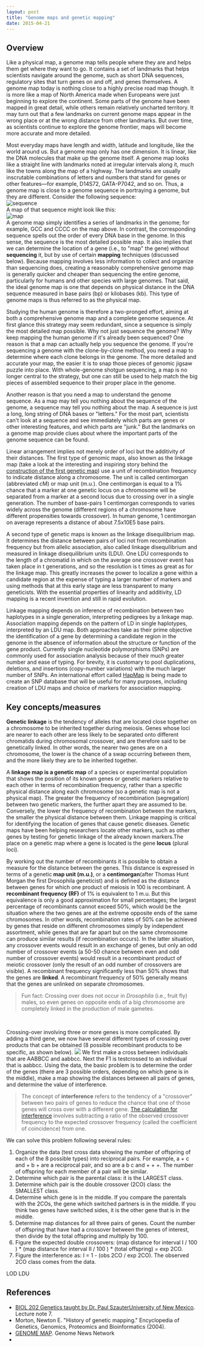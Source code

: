 ```yaml
---
layout: post
title: "Genome maps and genetic mapping"
date: 2015-04-21
---
```

<h2>Overview</h2>
Like a physical map, a genome map tells people where they are and helps them get where they want to go. It contains a set of landmarks that helps scientists navigate around the genome, such as short DNA sequences, regulatory sites that turn genes on and off, and genes themselves. A genome map today is nothing close to a highly precise road map though. It is more like a map of North America made when Europeans were just beginning to explore the continent. Some parts of the genome have been mapped in great detail, while others remain relatively uncharted territory. It may turn out that a few landmarks on current genome maps appear in the wrong place or at the wrong distance from other landmarks. But over time, as scientists continue to explore the genome frontier, maps will become more accurate and more detailed.

Most everyday maps have length and width, latitude and longitude, like the world around us. But a genome map only has one dimension. It is linear, like the DNA molecules that make up the genome itself. A genome map looks like a straight line with landmarks noted at irregular intervals along it, much like the towns along the map of a highway. The landmarks are usually inscrutable combinations of letters and numbers that stand for genes or other features—for example, D14S72, GATA-P7042, and so on. Thus, a genome map is close to a genome sequence in portraying a genome, but they are different. Consider the following sequence:
<br/><img alt="sequence" src="https://cloud.githubusercontent.com/assets/5496192/7442123/975c74ee-f0d1-11e4-9da1-b0ee862a3e29.gif" /><br/>
A map of that sequence might look like this:
<br/><img alt="map" src="https://cloud.githubusercontent.com/assets/5496192/7442122/9531b8f0-f0d1-11e4-97b4-8f8b1ef08765.gif" /><br/>
A genome map simply identifies a series of landmarks in the genome; for example, GCC and CCCC on the map above. In contrast, the corresponding sequence spells out the order of every DNA base in the genome. In this sense, the sequence is the most detailed possible map. It also implies that we can determine the location of a gene (i.e., to "map" the gene) without <b>sequencing</b> it, but by use of certain <b>mapping</b> techniques (discussed below). Because mapping involves less information to collect and organize than sequencing does, creating a reasonably comprehensive genome map is generally quicker and cheaper than sequencing the entire genome, particularly for humans and other species with large genomes. That said, the ideal genome map is one that depends on physical distance in the DNA sequence measured in base pairs (bp) or kilobases (kb). This type of genome maps is thus referred to as the physical map. 

Studying the human genome is therefore a two-pronged effort, aiming at both a comprehensive genome map and a complete genome sequence. At first glance this strategy may seem redundant, since a sequence is simply the most detailed map possible. Why not just sequence the genome? Why keep mapping the human genome if it's already been sequenced? One reason is that a map can actually help you sequence the genome. If you're sequencing a genome with the clone-by-clone method, you need a map to determine where each clone belongs in the genome. The more detailed and accurate your map, the easier it is to snap those pieces of genomic jigsaw puzzle into place. With whole-genome shotgun sequencing, a map is no longer central to the strategy, but one can still be used to help match the big pieces of assembled sequence to their proper place in the genome. 

Another reason is that you need a map to understand the genome sequence. As a map may tell you nothing about the sequence of the genome, a sequence may tell you nothing about the map. A sequence is just a long, long string of DNA bases or "letters." For the most part, scientists can't look at a sequence and see immediately which parts are genes or other interesting features, and which parts are "junk." But the landmarks on a genome map provide clues about where the important parts of the genome sequence can be found.

Linear arrangement implies not merely order of loci but the additivity of their distances. The first type of genomic maps, also known as the linkage map (take a look at the interesting and inspiring story behind the <a href="http://www.discoveryandinnovation.com/BIOL202/notes/lecture7.html">construction of the first genetic map</a>) use a unit of recombination frequency to indicate distance along a chromosome. The unit is called centimorgan (abbreviated cM) or map unit (m.u.). One centimorgan is equal to a 1% chance that a marker at one genetic locus on a chromosome will be separated from a marker at a second locus due to crossing over in a single generation. The number of base-pairs 1 centimorgan corresponds to varies widely across the genome (different regions of a chromosome have different propensities towards crossover). In human genome, 1 centimorgan on average represents a distance of about 7.5x10E5 base pairs.

A second type of genetic maps is known as the linkage disequilibrium map. It determines the distance between pairs of loci not from recombination frequency but from allelic association, also called linkage disequilibrium and measured in linkage disequilibrium units (LDU). One LDU corresponds to the length of a chromatid in which on the average one crossover event has taken place in t generations, and so the resolution is t times as great as for the linkage map. This greatly increases the power to localize a gene within a candidate region at the expense of typing a larger number of markers and using methods that at this early stage are less transparent to many geneticists. With the essential properties of linearity and additivity, LD mapping is a recent invention and still in rapid evolution.

Linkage mapping depends on inference of recombination between two haplotypes in a single generation, interpreting pedigrees by a linkage map. Association mapping depends on the pattern of LD in single haplotypes, interpreted by an LDU map. Both approaches take as their prime objective the identification of a gene by determining a candidate region in the genome in the absence of information about the structure or function of the gene product. Currently single nucleotide polymorphisms (SNPs) are commonly used for association analysis because of their much greater number and ease of typing. For brevity, it is customary to pool duplications, deletions, and insertions (copy-number variations) with the much larger number of SNPs. An international effort called <a href="http://hapmap.ncbi.nlm.nih.gov/">HapMap</a> is being made to create an SNP database that will be useful for many purposes, including creation of LDU maps and choice of markers for association mapping.
 
<h2>Key concepts/measures</h2>
<b>Genetic linkage</b> is the tendency of alleles that are located close together on a chromosome to be inherited together during meiosis. Genes whose loci are nearer to each other are less likely to be separated onto different chromatids during chromosomal crossover, and are therefore said to be genetically linked. In other words, the nearer two genes are on a chromosome, the lower is the chance of a swap occurring between them, and the more likely they are to be inherited together.
<br/>

A <b>linkage map is a genetic map</b> of a species or experimental population that shows the position of its known genes or genetic markers relative to each other in terms of recombination frequency, rather than a specific physical distance along each chromosome (so a genetic map is not a physical map). The greater the frequency of recombination (segregation) between two genetic markers, the further apart they are assumed to be. Conversely, the lower the frequency of recombination between the markers, the smaller the physical distance between them. Linkage mapping is critical for identifying the location of genes that cause genetic diseases. Genetic maps have been helping researchers locate other markers, such as other genes by testing for genetic linkage of the already known markers.The place on a genetic map where a gene is located is the gene <b>locus</b> (plural loci).

By working out the number of recombinants it is possible to obtain a measure for the distance between the genes. This distance is expressed in terms of a genetic<b> map unit (m.u.)</b>, or a <b>centimorgan</b>(after Thomas Hunt Morgan the first Drosophila geneticist) and is defined as the distance between genes for which one product of meiosis in 100 is recombinant. A <b>recombinant frequency (RF)</b> of 1% is equivalent to 1 m.u. But this equivalence is only a good approximation for small percentages; the largest percentage of recombinants cannot exceed 50%, which would be the situation where the two genes are at the extreme opposite ends of the same chromosomes. In other words, recombination rates of 50% can be achieved by genes that reside on different chromosomes simply by independent assortment, while genes that are far apart but on the same chromosome can produce similar results (if recombination occurs). In the latter situation, any crossover events would result in an exchange of genes, but only an odd number of crossover events (a 50-50 chance between even and odd number of crossover events) would result in a recombinant product of meiotic crossover (only the result of an odd number of crossovers are visible). A recombinant frequency significantly less than 50% shows that the genes are <b>linked</b>. A recombinant frequency of 50% generally means that the genes are unlinked on separate chromosomes.
<blockquote>Fun fact: Crossing over does not occur in <i>Drosophila</i> (i.e., fruit fly) males, so even genes on opposite ends of a big chromosome are completely linked in the production of male gametes.</blockquote>
<br/>

Crossing-over involving three or more genes is more complicated. By adding a third gene, we now have several different types of crossing over products that can be obtained (8 possible recombinant products to be specific, as shown below). 
<img src="https://cloud.githubusercontent.com/assets/5496192/7965345/e3055780-09ea-11e5-844a-8db5e4999b46.gif" />
We first make a cross between individuals that are AABBCC and aabbcc. Next the F1 is testcrossed to an individual that is aabbcc. Using the data, the basic problem is to determine the order of the genes (there are 3 possible orders, depending on which gene is in the middle), make a map showing the distances between all pairs of genes, and determine the value of interference.
<blockquote>The concept of <b>interference</b> refers to the tendency of a "crossover" between two pairs of genes to reduce the chance that one of those genes will cross over with a different gene. <a href=
"http://classroom.synonym.com/calculate-interference-2760.html">The calculation for interference</a> involves subtracting a ratio of the observed crossover frequency to the expected crossover frequency (called the coefficient of coincidence) from one. </blockquote>
We can solve this problem following several rules:
<ol>
<li>Organize the data (test cross data showing the number of offspring of each of the 8 possible types) into reciprocal pairs. For example, a + c and + b + are a reciprocal pair, and so are a b c and + + +. The number of offspring for each member of a pair will be similar.</li>
<li>Determine which pair is the parental class: it is the LARGEST class.</li>
<li>Determine which pair is the double crossover (2CO) class: the SMALLEST class.</li>
<li>Determine which gene is in the middle. If you compare the parentals with the 2COs, the gene which switched partners is in the middle. If you think two genes have switched sides, it is the other gene that is in the middle.</li>
<li>Determine map distances for all three pairs of genes. Count the number of offspring that have had a crossover between the genes of interest, then divide by the total offspring and multiply by 100.</li>
<li>Figure the expected double crossovers: (map distance for interval I / 100 ) * (map distance for interval II / 100 ) * (total offspring) = exp 2CO.</li>
<li>Figure the interference as: I = 1 - (obs 2CO / exp 2CO). The observed 2CO class comes from the data.</li>
</ol>
LOD
LDU

<h2>References</h2>
<ul>
<li><a href="http://www.discoveryandinnovation.com/BIOL202/index.html">BIOL 202 Genetics taught by Dr. Paul SzauterUniversity of New Mexico</a>. Lecture note 7. </li>
<li>Morton, Newton E. "History of genetic mapping." Encyclopedia of Genetics, Genomics, Proteomics and Bioinformatics (2004).</li>
<li><a href="http://www.genomenewsnetwork.org/resources/whats_a_genome/Chp3_1.shtml">GENOME MAP</a>. Genome News Network</li>
<li></li>
</ul>
